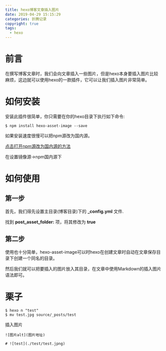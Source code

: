 ```yaml
---
title: hexo博客文章插入图片
date: 2019-04-29 15:15:29
categories: 折腾记录
copyright: true
tags:
  - hexo
---
```


# 前言

在撰写博客文章时，我们会向文章插入一些图片，但是hexo本身要插入图片比较麻烦，这边就可以使用hexo的一款插件，它可以让我们插入图片非常简单。

<!--more-->

# 如何安装

安装此插件很简单，你只需要在你的hexo目录下执行如下命令:

~~~shell
$ npm install hexo-asset-image --save
~~~

如果安装速度很慢可以把npm源改为国内源。

[点击打开npm源改为国内源的方法](https://evanmeek.github.io/2019/04/23/ManjaroLinux%E7%9A%84%E5%AE%89%E8%A3%85%E8%BF%87%E7%A8%8B/)

在设置镜像源->npm国内源下

# 如何使用

## 第一步
首先，我们得先设置主目录(博客目录)下的 **_config.yml** 文件.

找到 **post_asset_folder:** 项，将其修改为 **true**

## 第二步

使用也十分简单，hexo-asset-image可以时hexo在创建文章时自动在文章保存目录下创建一个同名的目录。

然后我们就可以把要插入的图片放入其目录，在文章中使用Markdown的插入图片语法即可。

# 栗子

~~~shell
$ hexo n "test"
$ mv test.jpg source/_posts/test
~~~

插入图片

~~~
![图片alt](图片地址)

# ![test](./test/test.jpng)
~~~

